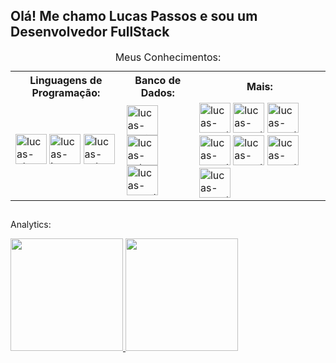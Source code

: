 ## Olá! Me chamo Lucas Passos e sou um Desenvolvedor FullStack

<table width="100%">
	<caption>Meus Conhecimentos:</caption>
	<tr>
		<th>Linguagens de Programação:</th>
		<th>Banco de Dados:</th>
		<th>Mais:</th>
	</tr>
	<tr>
		<td>
			<img aling="center" width="50" height="48" alt="lucas-php" title="PHP" src="https://cdn.jsdelivr.net/gh/devicons/devicon/icons/php/php-original.svg" />
			<img aling="center" width="50" height="48" alt="lucas-javascript" title="JavaScript"src="https://cdn.jsdelivr.net/gh/devicons/devicon/icons/javascript/javascript-original.svg" />
			<img aling="center" width="50" height="48" alt="lucas-csharp" title="C#"src="https://cdn.jsdelivr.net/gh/devicons/devicon/icons/csharp/csharp-original.svg" />
		</td>
		<td>
			<img aling="center" width="50" height="48" alt="lucas-postgresql" title="PostgreSql" src="https://cdn.jsdelivr.net/gh/devicons/devicon/icons/postgresql/postgresql-plain.svg" />
			<img aling="center" width="50" height="48" alt="lucas-sqlserver" title="SQLServer" src="https://cdn.jsdelivr.net/gh/devicons/devicon/icons/microsoftsqlserver/microsoftsqlserver-plain.svg" />
			<img aling="center" width="50" height="48" alt="lucas-mysql" title="MySql"  src="https://cdn.jsdelivr.net/gh/devicons/devicon/icons/mysql/mysql-original.svg" />
		</td>
		<td>
			<img aling="center" width="50" height="48" alt="lucas-mysql" title="HTML5" src="https://cdn.jsdelivr.net/gh/devicons/devicon/icons/html5/html5-original.svg" />
			<img aling="center" width="50" height="48" alt="lucas-mysql" title="CSS3" src="https://cdn.jsdelivr.net/gh/devicons/devicon/icons/css3/css3-original.svg" />
			<img aling="center" width="50" height="48" alt="lucas-mysql" title="Bootstrap" src="https://cdn.jsdelivr.net/gh/devicons/devicon/icons/bootstrap/bootstrap-original.svg" />
			<img aling="center" width="50" height="48" alt="lucas-mysql" title="CodeIgniter" src="https://cdn.jsdelivr.net/gh/devicons/devicon/icons/codeigniter/codeigniter-plain.svg" />
			<img aling="center" width="50" height="48" alt="lucas-mysql" title="Symfony" src="https://cdn.jsdelivr.net/gh/devicons/devicon/icons/symfony/symfony-original.svg" />
			<img aling="center" width="50" height="48" alt="lucas-mysql" title="Laravel" src="https://cdn.jsdelivr.net/gh/devicons/devicon/icons/laravel/laravel-plain.svg" />
			<img aling="center" width="50" height="48" alt="lucas-mysql" title="Composer" src="https://cdn.jsdelivr.net/gh/devicons/devicon/icons/composer/composer-original.svg" />
		</td>
	</tr>
</table>

##

Analytics:
<div style="display: inline_block">
	<a href="https://github.com/LucasLm2">
		<img height="180em" src="https://github-readme-stats.vercel.app/api?username=LucasLm2&show_icons=true&theme=github_dark&include_all_commits=true&count_private=true"/>
		<img height="180em" src="https://github-readme-stats.vercel.app/api/top-langs/?username=LucasLm2&layout=compact&langs_count=7&theme=github_dark"/>
	</a>
</div>
